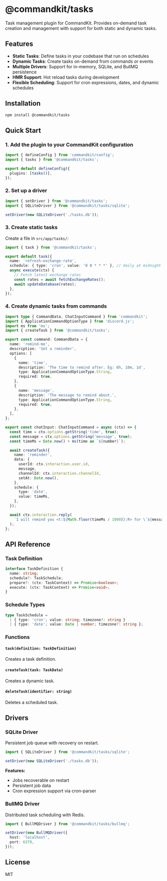 # @commandkit/tasks

Task management plugin for CommandKit. Provides on-demand task creation and management with support for both static and dynamic tasks.

## Features

- **Static Tasks**: Define tasks in your codebase that run on schedules
- **Dynamic Tasks**: Create tasks on-demand from commands or events
- **Multiple Drivers**: Support for in-memory, SQLite, and BullMQ persistence
- **HMR Support**: Hot reload tasks during development
- **Flexible Scheduling**: Support for cron expressions, dates, and dynamic schedules

## Installation

```bash
npm install @commandkit/tasks
```

## Quick Start

### 1. Add the plugin to your CommandKit configuration

```ts
import { defineConfig } from 'commandkit/config';
import { tasks } from '@commandkit/tasks';

export default defineConfig({
  plugins: [tasks()],
});
```

### 2. Set up a driver

```ts
import { setDriver } from '@commandkit/tasks';
import { SQLiteDriver } from '@commandkit/tasks/sqlite';

setDriver(new SQLiteDriver('./tasks.db'));
```

### 3. Create static tasks

Create a file in `src/app/tasks/`:

```ts
import { task } from '@commandkit/tasks';

export default task({
  name: 'refresh-exchange-rate',
  schedule: { type: 'cron', value: '0 0 * * *' }, // daily at midnight
  async execute(ctx) {
    // Fetch latest exchange rates
    const rates = await fetchExchangeRates();
    await updateDatabase(rates);
  },
});
```

### 4. Create dynamic tasks from commands

```ts
import type { CommandData, ChatInputCommand } from 'commandkit';
import { ApplicationCommandOptionType } from 'discord.js';
import ms from 'ms';
import { createTask } from '@commandkit/tasks';

export const command: CommandData = {
  name: 'remind-me',
  description: 'Set a reminder',
  options: [
    {
      name: 'time',
      description: 'The time to remind after. Eg: 6h, 10m, 1d',
      type: ApplicationCommandOptionType.String,
      required: true,
    },
    {
      name: 'message',
      description: 'The message to remind about.',
      type: ApplicationCommandOptionType.String,
      required: true,
    },
  ],
};

export const chatInput: ChatInputCommand = async (ctx) => {
  const time = ctx.options.getString('time', true);
  const message = ctx.options.getString('message', true);
  const timeMs = Date.now() + ms(time as `${number}`);

  await createTask({
    name: 'reminder',
    data: {
      userId: ctx.interaction.user.id,
      message,
      channelId: ctx.interaction.channelId,
      setAt: Date.now(),
    },
    schedule: {
      type: 'date',
      value: timeMs,
    },
  });

  await ctx.interaction.reply(
    `I will remind you <t:${Math.floor(timeMs / 1000)}:R> for \`${message}\``,
  );
};
```

## API Reference

### Task Definition

```ts
interface TaskDefinition {
  name: string;
  schedule?: TaskSchedule;
  prepare?: (ctx: TaskContext) => Promise<boolean>;
  execute: (ctx: TaskContext) => Promise<void>;
}
```

### Schedule Types

```ts
type TaskSchedule = 
  | { type: 'cron'; value: string; timezone?: string }
  | { type: 'date'; value: Date | number; timezone?: string };
```

### Functions

#### `task(definition: TaskDefinition)`

Creates a task definition.

#### `createTask(task: TaskData)`

Creates a dynamic task.

#### `deleteTask(identifier: string)`

Deletes a scheduled task.

## Drivers

### SQLite Driver

Persistent job queue with recovery on restart.

```ts
import { SQLiteDriver } from '@commandkit/tasks/sqlite';

setDriver(new SQLiteDriver('./tasks.db'));
```

**Features:**
- Jobs recoverable on restart
- Persistent job data
- Cron expression support via cron-parser

### BullMQ Driver

Distributed task scheduling with Redis.

```ts
import { BullMQDriver } from '@commandkit/tasks/bullmq';

setDriver(new BullMQDriver({
  host: 'localhost',
  port: 6379,
}));
```

## License

MIT
